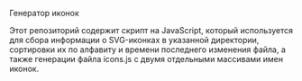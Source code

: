 Генератор иконок

Этот репозиторий содержит скрипт на JavaScript, который используется для сбора информации о SVG-иконках в указанной директории, сортировки их по алфавиту и времени последнего изменения файла, а также генерации файла icons.js с двумя отдельными массивами имен иконок.
